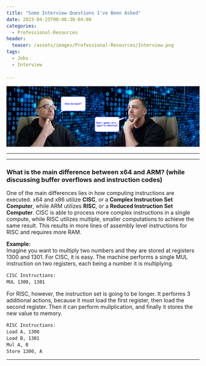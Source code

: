 ```yaml
---
title: "Some Interview Questions I've Been Asked"
date: 2023-04-25T00:46:30-04:00 
categories:
  - Professional-Resources
header:
  teaser: /assets/images/Professional-Resources/Interview.png
tags:
  - Jobs
  - Interview
  
---
```


![Interview Logo](/assets/images/Professional-Resources/Interview.png)  

---

---  

### What is the main difference between x64 and ARM? (while discussing buffer overflows and instruction codes)


One of the main differences lies in how computing instructions are executed. x64 and x86 utilize **CISC**, or a **Complex Instruction Set Computer**, while ARM utilizes **RISC**, or a **Reduced Instruction Set Computer**. CISC is able to process more complex instructions in a single compute, while RISC utilizes multiple, smaller computations to achieve the same result. This results in more lines of assembly level instructions for RISC and requires more RAM.  


**Example:**  
Imagine you want to multiply two numbers and they are stored at registers 1300 and 1301. For CISC, it is easy. The machine performs a single MUL instruction on two registers, each being a number it is multiplying.  

```bash
CISC Instructions:
MUL 1300, 1301
```  


For RISC, however, the instruction set is going to be longer. It performs 3 additional actions, because it must load the first register, then load the second register. Then it can perform muliplication, and finally it stores the new value to memory.  


```bash
RISC Instructions:
Load A, 1300
Load B, 1301
Mul A, B
Store 1300, A
```  

---  

